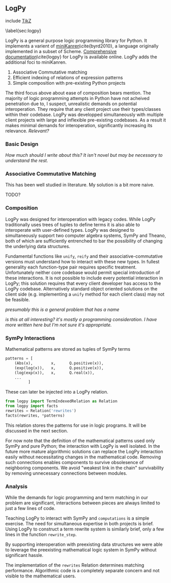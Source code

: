 
LogPy
-----

include [TikZ](tikz_pattern.md)

\label{sec:logpy}

LogPy is a general purpose logic programming library for Python.  It implements a varient of [miniKanren](http://kanren.sourceforge.net/)\cite{byrd2010}, a language originally implemented in a subset of Scheme.  [Comprehensive documentation](http://github.com/logpy/logpy/tree/master/docs)\cite{logpy} for LogPy is available online.  LogPy adds the additional foci to miniKanren.

1.  Associative Commutative matching
2.  Efficient indexing of relations of expression patterns
3.  Simple composition with pre-existing Python projects

The third focus above about ease of composition bears mention.  The majority of logic programming attempts in Python have not acheived penetration due to, I suspect, unrealistic demands on potential interoperation.  They require that any client project use their types/classes within their codebase.  LogPy was developped simultaneously with multiple client projects with large and inflexible pre-existing codebases.  As a result it makes minimal demands for interoperation, significantly increasing its relevance.  *Relevant?*


### Basic Design

*How much should I write about this?  It isn't novel but may be necessary to understand the rest.*


### Associative Commutative Matching

This has been well studied in literature.  My solution is a bit more naive.  

TODO?


### Composition

LogPy was designed for interoperation with legacy codes.  While LogPy traditionally uses trees of tuples to define terms it is also able to interoperate with user-defined types.  LogPy was designed to simultaneously support two computer algebra systems, SymPy and Theano, both of which are sufficiently entrenched to bar the possibility of changing the underlying data structures.

Fundamental functions like `unify`, `reify` and their associative-commutative versions must understand how to interact with these new types.  In fullest generality each function-type pair requires specific treatment.  Unfortunately neither core codebase would permit special introduction of these interactions.  It is not possible to include every potential interaction in LogPy; this solution requires that every client developer has access to the LogPy codebase.  Alternatively standard object oriented solutions on the client side (e.g. implementing a `unify` method for each client class) may not be feasible.

*presumably this is a general problem that has a name*

*is this at all interesting? it's mostly a programming consideration.  I have more written here but I'm not sure it's appropriate.*


### SymPy Interactions

Mathematical patterns are stored as tuples of SymPy terms 

~~~~~~~~~~~~Python
patterns = [
    (Abs(x),        x,      Q.positive(x)),
    (exp(log(x)),   x,      Q.positive(x)),
    (log(exp(x)),   x,      Q.real(x)),
    ...    
          ]
~~~~~~~~~~~~

These can later be injected into a LogPy relation.

~~~~~~~~~~~~Python
from logpy import TermIndexedRelation as Relation
from logpy import facts
rewrites = Relation('rewrites')
facts(rewrites, *patterns)
~~~~~~~~~~~~

This relation stores the patterns for use in logic programs.  It will be discussed in the next section.

For now note that the definition of the mathematical patterns used only SymPy and pure Python; the interaction with LogPy is well isolated.  In the future more mature algorithmic solutions can replace the LogPy interaction easily without necessitating changes in the mathematical code.  Removing such connections enables components to survive obsolesence of neighboring components.  We avoid "weakest link in the chain" survivability by removing unnecessary connections between modules.


### Analysis

While the demands for logic programming and term matching in our problem are significant, interactions between pieces are always limited to just a few lines of code.  

Teaching LogPy to interact with SymPy and `computations` is a simple exercise.  The need for simultaneous expertise in both projects is brief.  Using LogPy to construct a term rewrite system is similarly brief, only a few lines in the function `rewrite_step`.

By supporting interoperation with preexisting data structures we were able to leverage the preexisting mathematical logic system in SymPy without significant hassle.

The implementation of the `rewrites` Relation determines matching performance.  Algorithmic code is a completely separate concern and not visible to the mathematical users.
